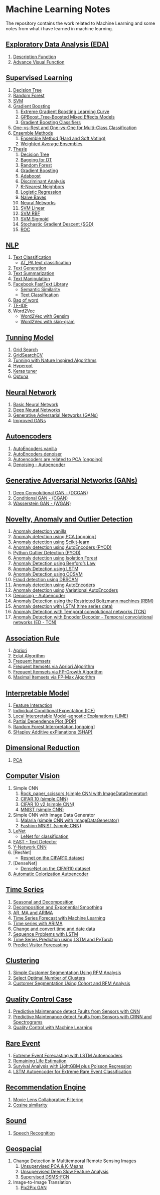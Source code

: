 # Machine Learning Notes

The repository contains the work related to Machine Learning and some notes from what i have learned in machine learning.

## [Exploratory Data Analysis (EDA)](https://gitlab.com/imanursar/machine-learning-notes/-/tree/master/EDA)
1. [Description Function](https://gitlab.com/imanursar/machine-learning-notes/-/blob/master/EDA/Description%20Function.ipynb)
2. [Advance Visual Function](https://gitlab.com/imanursar/machine-learning-notes/-/blob/master/EDA/Advance%20Visual%20Function.ipynb)

## [Supervised Learning](https://gitlab.com/imanursar/machine-learning-notes/-/tree/master/Supervised%20Learning)
1. [Decision Tree](https://gitlab.com/imanursar/machine-learning-notes/-/tree/master/Supervised%20Learning/Decision%20Tree)
2. [Random Forest](https://gitlab.com/imanursar/machine-learning-notes/-/tree/master/Supervised%20Learning/Random%20Forest)
3. [SVM](https://gitlab.com/imanursar/machine-learning-notes/-/tree/master/Supervised%20Learning/SVM)
4. [Gradient Boosting](https://gitlab.com/imanursar/machine-learning-notes/-/tree/master/Supervised%20Learning/Gradient%20Boosting)
    1. [Extreme Gradient Boosting Learning Curve](https://gitlab.com/imanursar/machine-learning-notes/-/blob/master/Supervised%20Learning/Gradient%20Boosting/Extreme%20Gradient%20Boosting%20learning%20curve.ipynb)
    2. [GPBoost_Tree-Boosted Mixed Effects Models](https://gitlab.com/imanursar/machine-learning-notes/-/blob/master/Supervised%20Learning/Gradient%20Boosting/GPBoost_Tree-Boosted%20Mixed%20Effects%20Models.ipynb)
    3. [Gradient Boosting Classifiers](https://gitlab.com/imanursar/machine-learning-notes/-/blob/master/Supervised%20Learning/Gradient%20Boosting/Gradient%20Boosting%20Classifiers%20in%20Python%20with%20Scikit-Learn.ipynb)
5. [One-vs-Rest and One-vs-One for Multi-Class Classification](https://gitlab.com/imanursar/machine-learning-notes/-/blob/master/Supervised%20Learning/Multi-Class%20Classification/One-vs-Rest%20and%20One-vs-One%20for%20Multi-Class%20Classification.ipynb)
6. [Ensemble Methods](https://gitlab.com/imanursar/machine-learning-notes/-/tree/master/Supervised%20Learning/ensemble)
    1. [Ensemble Method (Hard and Soft Voting)](https://gitlab.com/imanursar/machine-learning-notes/-/blob/master/Supervised%20Learning/ensemble/ensemble%20method%20(hard%20and%20soft%20voting).ipynb)
    2. [Weighted Average Ensembles](https://gitlab.com/imanursar/machine-learning-notes/-/blob/master/Supervised%20Learning/ensemble/Weighted%20Average%20Ensembles.ipynb)
7. [Thesis](https://gitlab.com/imanursar/machine-learning-notes/-/tree/master/Supervised%20Learning/thesis)
    1.  [Decision Tree](https://gitlab.com/imanursar/machine-learning-notes/-/tree/master/Supervised%20Learning/thesis/Decision%20Tree)
    2.  [Bagging for DT](https://gitlab.com/imanursar/machine-learning-notes/-/tree/master/Supervised%20Learning/thesis/Bagging%20for%20DT)
    3.  [Random Forest](https://gitlab.com/imanursar/machine-learning-notes/-/tree/master/Supervised%20Learning/thesis/Random%20Forest)
    4.  [Gradient Boosting](https://gitlab.com/imanursar/machine-learning-notes/-/tree/master/Supervised%20Learning/thesis/Gradient%20Boosting)
    5.  [Adaboost](https://gitlab.com/imanursar/machine-learning-notes/-/tree/master/Supervised%20Learning/thesis/Adaboost)
    6.  [Discriminant Analysis](https://gitlab.com/imanursar/machine-learning-notes/-/tree/master/Supervised%20Learning/thesis/Discriminant%20Analysis)
    7.  [K-Nearest Neighbors](https://gitlab.com/imanursar/machine-learning-notes/-/tree/master/Supervised%20Learning/thesis/K-Nearest%20Neighbors)
    8.  [Logistic Regression](https://gitlab.com/imanursar/machine-learning-notes/-/tree/master/Supervised%20Learning/thesis/Logistic%20Regression)
    9.  [Naive Bayes](https://gitlab.com/imanursar/machine-learning-notes/-/tree/master/Supervised%20Learning/thesis/Naive%20Bayes)
    10. [Neural Networks](https://gitlab.com/imanursar/machine-learning-notes/-/tree/master/Supervised%20Learning/thesis/Neural%20Networks)
    11. [SVM Linear](https://gitlab.com/imanursar/machine-learning-notes/-/tree/master/Supervised%20Learning/thesis/SVM%20Linear)
    12. [SVM RBF](https://gitlab.com/imanursar/machine-learning-notes/-/tree/master/Supervised%20Learning/thesis/SVM%20RBF)
    13. [SVM Sigmoid](https://gitlab.com/imanursar/machine-learning-notes/-/tree/master/Supervised%20Learning/thesis/SVM%20Sigmoid)
    14. [Stochastic Gradient Descent (SGD)](https://gitlab.com/imanursar/machine-learning-notes/-/tree/master/Supervised%20Learning/thesis/Stochastic%20Gradient%20Descent%20(SGD))
    15. [ROC](https://gitlab.com/imanursar/machine-learning-notes/-/tree/master/Supervised%20Learning/thesis/ROC)
        

## [NLP](https://gitlab.com/imanursar/machine-learning-notes/-/tree/master/NLP/)
1. [Text Classification](https://gitlab.com/imanursar/machine-learning-notes/-/tree/master/NLP/text_classification)
    - [AT_PA text classification](https://gitlab.com/imanursar/machine-learning-notes/-/tree/master/NLP/text_classification/AT_PA_text_classification)
2. [Text Generation](https://gitlab.com/imanursar/machine-learning-notes/-/tree/master/NLP/text_generation)
3. [Text Summarization](https://gitlab.com/imanursar/machine-learning-notes/-/tree/master/NLP/text_summarization)
4. [Text Manipulation](https://gitlab.com/imanursar/machine-learning-notes/-/tree/master/NLP/text_manipulation)
5. [Facebook FastText Library](https://gitlab.com/imanursar/machine-learning-notes/-/tree/master/NLP/Facebook%20FastText%20Library)
    - [Semantic Similarity](https://gitlab.com/imanursar/machine-learning-notes/-/blob/master/NLP/Facebook%20FastText%20Library/Facebook%20FastText%20Library%20(Semantic%20Similarity).ipynb)
    - [Text Classification](https://gitlab.com/imanursar/machine-learning-notes/-/blob/master/NLP/Facebook%20FastText%20Library/Facebook%20FastText%20Library%20(Text%20Classification).ipynb)
6. [Bag of word](https://gitlab.com/imanursar/machine-learning-notes/-/blob/master/NLP/Bag%20of%20Words%20Model.ipynb)
7. [TF-IDF](https://gitlab.com/imanursar/machine-learning-notes/-/blob/master/NLP/TF-IDF%20Model.ipynb)
8. [Word2Vec](https://gitlab.com/imanursar/machine-learning-notes/-/tree/master/NLP/word2vec)
    - [Word2Vec with Gensim](https://gitlab.com/imanursar/machine-learning-notes/-/blob/master/NLP/word2vec/Word2Vec%20with%20Gensim%20Library.ipynb)
    - [Word2Vec with skip-gram](https://gitlab.com/imanursar/machine-learning-notes/-/blob/master/NLP/word2vec/Word2vec%20-%20skip-gram%20algorithm.ipynb)

## [Tunning Model](https://gitlab.com/imanursar/machine-learning-notes/-/tree/master/Tunning_model)
1. [Grid Search](https://gitlab.com/imanursar/machine-learning-notes/-/blob/master/Tunning%20model/Grid%20Search%20Optimization%20Algorithm%20in%20Python.ipynb)
2. [GridSearchCV](https://gitlab.com/imanursar/machine-learning-notes/-/blob/master/Tunning%20model/GridSearchCV.ipynb)
3. [Tunning with Nature Inspired Algorithms](https://gitlab.com/imanursar/machine-learning-notes/-/blob/master/Tunning%20model/Nature%20Inspired%20Algorithms%20for%20scikit-learn.ipynb)
4. [Hyperopt](https://gitlab.com/imanursar/machine-learning-notes/-/blob/master/Tunning%20model/Parameter%20Tuning%20with%20Hyperopt.ipynb)
5. [Keras tuner](https://gitlab.com/imanursar/machine-learning-notes/-/blob/master/Tunning%20model/keras%20tuner%20hiplot.ipynb)
6. [Optuna](https://gitlab.com/imanursar/machine-learning-notes/-/blob/master/Tunning%20model/Efficient%20Hyperparameter%20Optimization%20Using%20Optuna.ipynb)

## [Neural Network](https://gitlab.com/imanursar/machine-learning-notes/-/tree/master/Neural%20Network)
1. [Basic Neural Network](https://gitlab.com/imanursar/machine-learning-notes/-/blob/master/Neural%20Network/Basic%20Neural%20Network.ipynb)
2. [Deep Neural Networks](https://gitlab.com/imanursar/machine-learning-notes/-/blob/master/Neural%20Network/Deep%20Neural%20Networks.ipynb)
3. [Generative Adversarial Networks (GANs)](https://gitlab.com/imanursar/machine-learning-notes/-/blob/master/Neural%20Network/Generative%20Adversarial%20Networks%20(GANs).ipynb)
4. [Improved GANs](https://gitlab.com/imanursar/machine-learning-notes/-/blob/master/Neural%20Network/Improved%20GANs.ipynb)

## [Autoencoders](https://gitlab.com/imanursar/machine-learning-notes/-/tree/master/AutoEncoders)
1. [AutoEncoders vanilla](https://gitlab.com/imanursar/machine-learning-notes/-/blob/master/AutoEncoders/Autoencoders.ipynb)
2. [AutoEncoders denoiser](https://gitlab.com/imanursar/machine-learning-notes/-/blob/master/AutoEncoders/Autoencoders%20on%20Image%20Data%20noise%20removal.ipynb)
3. [Autoencoders are related to PCA [ongoing]](https://gitlab.com/imanursar/machine-learning-notes/-/blob/master/AutoEncoders/Autoencoders%20are%20directly%20related%20to%20Principal%20Component%20Analysis%20(PCA)%20%5BONGOING_difference_result%5D.ipynb)
4. [Denoising - Autoencoder](https://gitlab.com/imanursar/machine-learning-notes/-/blob/master/AutoEncoders/Denoising%20-%20Autoencoder.ipynb)

## [Generative Adversarial Networks (GANs)](https://gitlab.com/imanursar/machine-learning-notes/-/tree/master/Generative%20Adversarial%20Networks%20(GANs))
1. [Deep Convolutional GAN - (DCGAN)](https://gitlab.com/imanursar/machine-learning-notes/-/blob/master/Generative%20Adversarial%20Networks%20(GANs)/Deep%20Convolutional%20GAN%20-%20(DCGAN).ipynb)
2. [Conditional GAN - (CGAN)](https://gitlab.com/imanursar/machine-learning-notes/-/blob/master/Generative%20Adversarial%20Networks%20(GANs)/Conditional%20GAN%20-%20(CGAN).ipynb)
3. [Wasserstein GAN - (WGAN)](https://gitlab.com/imanursar/machine-learning-notes/-/blob/master/Generative%20Adversarial%20Networks%20(GANs)/Wasserstein%20GAN%20(WGAN).ipynb)

## [Novelty, Anomaly and Outlier Detection](https://gitlab.com/imanursar/machine-learning-notes/-/tree/master/Novelty,%20Anomaly%20and%20Outlier%20Detection)
1.  [Anomaly detection vanilla](https://gitlab.com/imanursar/machine-learning-notes/-/blob/master/Novelty,%20Anomaly%20and%20Outlier%20Detection/Anomaly%20Detection.ipynb)
2.  [Anomaly detection using PCA [ongoing]](https://gitlab.com/imanursar/machine-learning-notes/-/blob/master/Novelty,%20Anomaly%20and%20Outlier%20Detection/Anomaly%20Detection%20%20with%20PCA.ipynb)
3.  [Anomaly detection using Scikit-learn](https://gitlab.com/imanursar/machine-learning-notes/-/blob/master/Novelty,%20Anomaly%20and%20Outlier%20Detection/outlier%20and%20novelty%20detection.ipynb)
4.  [Anomaly detection using AutoEncoders (PYOD)](https://gitlab.com/imanursar/machine-learning-notes/-/blob/master/Novelty,%20Anomaly%20and%20Outlier%20Detection/Anomaly%20Detection%20with%20Autoencoders%20(PYOD).ipynb)
5.  [Python Outlier Detection (PYOD)](https://gitlab.com/imanursar/machine-learning-notes/-/blob/master/Novelty,%20Anomaly%20and%20Outlier%20Detection/The%20Python%20Outlier%20Detection%20(PyOD).ipynb)
6.  [Anomaly detection using Isolation Forest](https://gitlab.com/imanursar/machine-learning-notes/-/blob/master/Novelty,%20Anomaly%20and%20Outlier%20Detection/Anomaly%20Detection%20with%20isolation%20forest.ipynb)
7.  [Anomaly Detection using Benford’s Law](https://gitlab.com/imanursar/machine-learning-notes/-/blob/master/Novelty,%20Anomaly%20and%20Outlier%20Detection/Anomaly%20Detection%20with%20Benford%E2%80%99s%20Law.ipynb)
8.  [Anomaly Detection using LSTM](https://gitlab.com/imanursar/machine-learning-notes/-/blob/master/Novelty,%20Anomaly%20and%20Outlier%20Detection/Anomaly%20Detection%20with%20LSTM.ipynb)
9.  [Anomaly Detection using OCSVM](https://gitlab.com/imanursar/machine-learning-notes/-/blob/master/Novelty,%20Anomaly%20and%20Outlier%20Detection/Anomaly%20detection%20with%20OCSVM.ipynb)
10. [Fraud detection using DBSCAN](https://gitlab.com/imanursar/machine-learning-notes/-/blob/master/Novelty,%20Anomaly%20and%20Outlier%20Detection/Fraud%20detection%20with%20DBSCAN%20%E2%80%94%20a%20density-based%20unsupervised%20algorithm.ipynb)
11. [Anomaly detection using AutoEncoders](https://gitlab.com/imanursar/machine-learning-notes/-/blob/master/Novelty,%20Anomaly%20and%20Outlier%20Detection/Anomaly%20Detection%20with%20autoencoder.ipynb)
12. [Anomaly detection using Variational AutoEncoders](https://gitlab.com/imanursar/machine-learning-notes/-/blob/master/Novelty,%20Anomaly%20and%20Outlier%20Detection/Anomaly%20Detection%20with%20Variational%20Autoencoder.ipynb)
13. [Denoising - Autoencoder](https://gitlab.com/imanursar/machine-learning-notes/-/blob/master/Novelty,%20Anomaly%20and%20Outlier%20Detection/Denoising%20-%20Autoencoder.ipynb)
14. [Anomaly Detection using the Restricted Boltzmann machines (RBM)](https://gitlab.com/imanursar/machine-learning-notes/-/blob/master/Novelty,%20Anomaly%20and%20Outlier%20Detection/Anomaly%20Detection%20with%20the%20Restricted%20Boltzmann%20machines%20(RBM).ipynb)
15. [Anomaly detection with LSTM (time series data)](https://gitlab.com/imanursar/machine-learning-notes/-/blob/master/Novelty,%20Anomaly%20and%20Outlier%20Detection/Anomaly%20detection%20with%20LSTM%20(time%20series%20data).ipynb)
16. [Anomaly Detection with Temporal convolutional networks (TCN)](https://gitlab.com/imanursar/machine-learning-notes/-/blob/master/Novelty,%20Anomaly%20and%20Outlier%20Detection/Anomaly%20Detection%20with%20Temporal%20convolutional%20networks%20(TCN).ipynb)
17. [Anomaly Detection with Encoder Decoder - Temporal convolutional networks (ED - TCN)](https://gitlab.com/imanursar/machine-learning-notes/-/blob/master/Novelty,%20Anomaly%20and%20Outlier%20Detection/Anomaly%20Detection%20with%20Encoder%20Decoder%20-%20Temporal%20convolutional%20networks%20(ED%20-%20TCN).ipynb)

## [Association Rule](https://gitlab.com/imanursar/machine-learning-notes/-/tree/master/Association%20Rule)
1. [Apriori](https://gitlab.com/imanursar/machine-learning-notes/-/blob/master/Association%20Rule/Association%20Rule(Apriori)%20.ipynb)
2. [Eclat Algorithm](https://gitlab.com/imanursar/machine-learning-notes/-/blob/master/Association%20Rule/Association%20Rule(Eclat%20Algorithms)%20.ipynb)
3. [Frequent Itemsets](https://gitlab.com/imanursar/machine-learning-notes/-/blob/master/Association%20Rule/Association%20Rules%20Generation%20from%20Frequent%20Itemsets.ipynb)
4. [Frequent Itemsets via Apriori Algorithm](https://gitlab.com/imanursar/machine-learning-notes/-/blob/master/Association%20Rule/Frequent%20Itemsets%20via%20Apriori%20Algorithm.ipynb)
5. [Frequent Itemsets via FP-Growth Algorithm](https://gitlab.com/imanursar/machine-learning-notes/-/blob/master/Association%20Rule/Frequent%20Itemsets%20via%20the%20FP-Growth%20Algorithm.ipynb)
6. [Maximal Itemsets via FP-Max Algorithm](https://gitlab.com/imanursar/machine-learning-notes/-/blob/master/Association%20Rule/Maximal%20Itemsets%20via%20the%20FP-Max%20Algorithm.ipynb)

## [Interpretable Model](https://gitlab.com/imanursar/machine-learning-notes/-/tree/master/Interpretable%20model)
1. [Feature Interaction](https://gitlab.com/imanursar/machine-learning-notes/-/blob/master/Interpretable%20model/Feature%20Interaction.ipynb)
2. [Individual Conditional Expectation (ICE)](https://gitlab.com/imanursar/machine-learning-notes/-/blob/master/Interpretable%20model/Individual%20Conditional%20Expectation%20(ICE).ipynb)
3. [Local Interpretable Model-agnostic Explanations (LIME)](https://gitlab.com/imanursar/machine-learning-notes/-/blob/master/Interpretable%20model/Local%20Interpretable%20Model-agnostic%20Explanations%20(LIME).ipynb)
4. [Partial Dependence Plot (PDP)](https://gitlab.com/imanursar/machine-learning-notes/-/blob/master/Interpretable%20model/Partial%20Dependence%20Plot%20(PDP).ipynb)
5. [Random Forest Interpretation [ongoing]](https://gitlab.com/imanursar/machine-learning-notes/-/blob/master/Interpretable%20model/Random%20forest%20interpretation%20%5Bongoing%5D.ipynb)
6. [SHapley Additive exPlanations (SHAP)](https://gitlab.com/imanursar/machine-learning-notes/-/blob/master/Interpretable%20model/SHapley%20Additive%20exPlanations%20(SHAP).ipynb)

## [Dimensional Reduction](https://gitlab.com/imanursar/machine-learning-notes/-/tree/master/Dimensional%20reduction)
1. [PCA](https://gitlab.com/imanursar/machine-learning-notes/-/tree/master/Dimension%20reduction/PCA)

## [Computer Vision](https://gitlab.com/imanursar/machine-learning-notes/-/tree/master/Computer%20Vision)
1. Simple CNN
    1. [Rock_paper_scissors (simple CNN with ImageDataGenerator)](https://gitlab.com/imanursar/machine-learning-notes/-/blob/master/Image%20Processing%20(CNN)/image_Classifier(rock_paper_scissors).ipynb)
    2. [CIFAR 10 (simple CNN)](https://gitlab.com/imanursar/machine-learning-notes/-/blob/master/Image%20Processing%20(CNN)/Keras_CNN_CIFAR10.ipynb)
    3. [CIFAR 10 v2 (simple CNN)](https://gitlab.com/imanursar/machine-learning-notes/-/blob/master/Image%20Processing%20(CNN)/Keras_CNN_CIFAR10%20v2.ipynb)
    4. [MNIST (simple CNN)](https://gitlab.com/imanursar/machine-learning-notes/-/blob/master/Image%20Processing%20(CNN)/Keras_CNN_MNIST.ipynb)
2. Simple CNN with Image Data Generator
    1. [Malaria (simple CNN with ImageDataGenerator)](https://gitlab.com/imanursar/machine-learning-notes/-/blob/master/Image%20Processing%20(CNN)/Custom_Images_Malaria.ipynb)
    2. [Fashion MNIST (simple CNN)](https://gitlab.com/imanursar/machine-learning-notes/-/blob/master/Image%20Processing%20(CNN)/Keras_CNN_Fashion_MNIST.ipynb)
3. [LeNet](https://gitlab.com/imanursar/machine-learning-notes/-/tree/master/Image%20Processing%20(CNN)/LeNet)
    - [LeNet for classification](https://gitlab.com/imanursar/machine-learning-notes/-/blob/master/Image%20Processing%20(CNN)/LeNet/LeNet_in_CNN.ipynb)
4. [EAST - Text Detector](https://gitlab.com/imanursar/machine-learning-notes/-/blob/master/Image%20Processing%20(CNN)/EAST%20-%20An%20Efficient%20and%20Accurate%20Scene%20Text%20Detector.ipynb)
5. [Y-Network CNN](https://gitlab.com/imanursar/machine-learning-notes/-/blob/master/Image%20Processing%20(Neural%20Network)/Y-Network%20CNN.ipynb)
6. [ResNet]
    - [Resnet on the CIFAR10 dataset](https://gitlab.com/imanursar/machine-learning-notes/-/blob/master/Computer%20Vision/Resnet%20on%20the%20CIFAR10%20dataset.ipynb)
7. [DenseNet]
    - [DenseNet on the CIFAR10 dataset](https://gitlab.com/imanursar/machine-learning-notes/-/blob/master/Computer%20Vision/DenseNet%20on%20the%20CIFAR10%20dataset.ipynb)
8. [Automatic Colorization Autoencoder](https://gitlab.com/imanursar/machine-learning-notes/-/blob/master/Computer%20Vision/Automatic%20colorization%20autoencoder.ipynb)


## [Time Series](https://gitlab.com/imanursar/machine-learning-notes/-/tree/master/Time%20series)
1. [Seasonal and Decomposition](https://gitlab.com/imanursar/machine-learning-notes/-/tree/master/Time%20series/Seasonal%20and%20decomposition)
2. [Decomposition and Exponential Smoothing](https://gitlab.com/imanursar/machine-learning-notes/-/tree/master/Time%20series/Decomposition%20and%20Exponential%20Smoothing)
3. [AR, MA and ARIMA](https://gitlab.com/imanursar/machine-learning-notes/-/tree/master/Time%20series/AR%2C%20MA%2C%20ARIMA)
4. [Time Series Forecast with Machine Learning](https://gitlab.com/imanursar/machine-learning-notes/-/tree/master/Time%20series/Time%20series%20forecast)
5. [Time series with ARIMA](https://gitlab.com/imanursar/machine-learning-notes/-/blob/master/Time%20series/Build%20High%20Performance%20Time%20Series%20Models%20using%20Auto%20ARIMA%20in%20Python.ipynb)
6. [Change and convert time and date data](https://gitlab.com/imanursar/machine-learning-notes/-/blob/master/Time%20series/Get%20the%20Current%20Date%20and%20Time.ipynb)
7. [Sequence Problems with LSTM](https://gitlab.com/imanursar/machine-learning-notes/-/blob/master/Time%20series/Solving%20Sequence%20Problems%20with%20LSTM%20in%20Keras.ipynb)
8. [Time Series Prediction using LSTM and PyTorch](https://gitlab.com/imanursar/machine-learning-notes/-/blob/master/Time%20series/Time%20Series%20Prediction%20using%20LSTM%20with%20PyTorch%20in%20Python%20.ipynb)
9. [Predict Visitor Forecasting](https://gitlab.com/imanursar/machine-learning-notes/-/blob/master/Time%20series/Visitor%20Forecasting.ipynb)

## [Clustering](https://gitlab.com/imanursar/machine-learning-notes/-/tree/master/Clustering)
1. [Simple Customer Segmentation Using RFM Analysis](https://gitlab.com/imanursar/machine-learning-notes/-/blob/master/Clustering/Simple%20Customer%20Segmentation%20Using%20RFM%20Analysis.ipynb)
2. [Select Optimal Number of Clusters](https://gitlab.com/imanursar/machine-learning-notes/-/blob/master/Clustering/optimal%20number%20of%20clusters%20in%20Python.ipynb)
3. [Customer Segmentation Using Cohort and RFM Analysis](https://gitlab.com/imanursar/machine-learning-notes/-/blob/master/Clustering/Customer%20Segmentation%20(cohort,%20RFM).ipynb)

## [Quality Control Case](https://gitlab.com/imanursar/machine-learning-notes/-/tree/master/Quality%20Control%20Case)
1. [Predictive Maintenance detect Faults from Sensors with CNN](https://gitlab.com/imanursar/machine-learning-notes/-/blob/master/Quality%20Control%20Case/Predictive%20Maintenance%20detect%20Faults%20from%20Sensors%20with%20CNN.ipynb)
2. [Predictive Maintenance detect Faults from Sensors with CRNN and Spectrograms](https://gitlab.com/imanursar/machine-learning-notes/-/blob/master/Quality%20Control%20Case/Predictive%20Maintenance%20detect%20Faults%20from%20Sensors%20with%20CRNN%20and%20Spectrograms.ipynb)
3. [Quality Control with Machine Learning](https://gitlab.com/imanursar/machine-learning-notes/-/blob/master/Quality%20Control%20Case/Quality%20Control%20with%20Machine%20Learning.ipynb)

## [Rare Event](https://gitlab.com/imanursar/machine-learning-notes/-/tree/master/Rare%20Event)
1. [Extreme Event Forecasting with LSTM Autoencoders](https://gitlab.com/imanursar/machine-learning-notes/-/blob/master/Rare%20Event/Extreme%20Event%20Forecasting%20with%20LSTM%20Autoencoders.ipynb)
2. [Remaining Life Estimation](https://gitlab.com/imanursar/machine-learning-notes/-/blob/master/Rare%20Event/Remaining%20Life%20Estimation.ipynb)
3. [Survival Analysis with LightGBM plus Poisson Regression](https://gitlab.com/imanursar/machine-learning-notes/-/blob/master/Rare%20Event/Survival%20Analysis%20with%20LightGBM%20plus%20Poisson%20Regression.ipynb)
4. [LSTM Autoencoder for Extreme Rare Event Classification](https://gitlab.com/imanursar/machine-learning-notes/-/blob/master/Rare%20Event/LSTM%20Autoencoder%20for%20Extreme%20Rare%20Event%20Classification.ipynb)

## [Recommendation Engine](https://gitlab.com/imanursar/machine-learning-notes/-/tree/master/Recommendation%20Engine)
1. [Movie Lens Collaborative Filtering](https://gitlab.com/imanursar/machine-learning-notes/-/blob/master/Recommendation%20Engine/Movie%20Lens%20Collaborative%20Filtering.ipynb)
2. [Cosine similarity](https://gitlab.com/imanursar/machine-learning-notes/-/blob/master/Recommendation%20Engine/Cosine%20similarity.ipynb)

## [Sound](https://gitlab.com/imanursar/machine-learning-notes/-/tree/master/Sound)
1. [Speech Recognition](https://gitlab.com/imanursar/machine-learning-notes/-/blob/master/Sound/Speech%20Recognition%20with%20Python.ipynb)

## [Geospacial](https://gitlab.com/imanursar/machine-learning-notes/-/tree/master/geospacial)
1. Change Detection in Multitemporal Remote Sensing Images
    1. [Unsupervised PCA & K-Means](https://gitlab.com/imanursar/machine-learning-notes/-/tree/master/geospacial/Unsupervised%20PCA%20&%20K-Means)
    2. [Unsupervised Deep Slow Feature Analysis](https://gitlab.com/imanursar/machine-learning-notes/-/tree/master/geospacial/Unsupervised%20Deep%20Slow%20Feature%20Analysis)
    3. [Supervised DSMS-FCN](https://gitlab.com/imanursar/machine-learning-notes/-/tree/master/geospacial/supervised%20DSMS-FCN)
2. Image-to-Image Translation
    1. [Pix2Pix GAN](https://gitlab.com/imanursar/machine-learning-notes/-/tree/master/geospacial/Pix2pix%20GAN)
